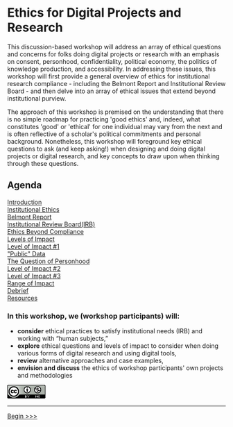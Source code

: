 
# Ethics for Digital Projects and Research 

This discussion-based workshop will address an array of ethical questions and concerns for folks doing digital projects or research with an emphasis on consent, personhood, confidentiality, political economy, the politics of knowledge production, and accessibility. In addressing these issues, this workshop will first provide a general overview of ethics for institutional research compliance - including the Belmont Report and Institutional Review Board - and then delve into an array of ethical issues that extend beyond institutional purview.  

The approach of this workshop is premised on the understanding that there is no simple roadmap for practicing 'good ethics' and, indeed, what constitutes 'good' or 'ethical' for one individual may vary from the next and is often reflective of a scholar's political commitments and personal background.  Nonetheless, this workshop will foreground key ethical questions to ask (and keep asking!) when designing and doing digital projects or digital research, and key concepts to draw upon when thinking through these questions.  

## Agenda  

[Introduction](sections/introduction.md)  
[Institutional Ethics](sections/institutional.md)  
[Belmont Report](sections/belmont.md)  
[Institutional Review Board(IRB)](sections/irb.md)  
[Ethics Beyond Compliance](sections/beyond.md)  
[Levels of Impact](sections/levelsimpact.md)  
[Level of Impact #1](sections/impact1.md)  
["Public" Data](sections/public.md)  
[The Question of Personhood](sections/personhood.md)  
[Level of Impact #2](sections/impact2.md)  
[Level of Impact #3](sections/impact3.md)  
[Range of Impact](sections/range.md)  
[Debrief](sections/debrief.md)  
[Resources](sections/resources.md)  

### In this workshop, we (workshop participants) will:  

* **consider** ethical practices to satisfy institutional needs (IRB) and working with “human subjects,”
* **explore** ethical questions and levels of impact to consider when doing various forms of digital research and using digital tools,
* **review** alternative approaches and case examples,
* **envision and discuss** the ethics of workshop participants' own projects and methodologies  

![creative commons logo followed by cc symbols for attribution and non-commercial](images/cc2.png)  

******

[Begin >>>](sections/introduction.md)